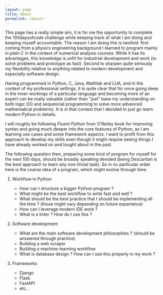 ```yaml
---
layout: page
title: About
permalink: /about/
---
```


This page has a really simple aim, it is for me the opportunity to complete the 100daysofcode challenge while keeping track of what I am doing and keeping myself accountable. The reason I am doing this is twofold: first coming from a physics engineering background I learned to program mainly in plain C in the context of numerical analysis courses. While it has its advantages, this knowledge is unfit for industrial development and work (to solve problems and prototype as fast). Second to sharpen quite seriously my flexibility relative to anything related to modern development and especially software design. 

Having programmed in Python, C, Java, Mathlab and LUA, and in the context of my professional settings, it is quite clear that for once going deep in the inner-workings of a particular language and becoming more of an expert can be really valuable (rather than "just" base my understanding on both logic OO and sequencial programming to solve more advanced mathematical problems). It is in that context that I decided to just go learn modern Python in details.

I will roughly be following *Fluent Python* from O'Reiley book for improving syntax and going much deeper into the core features of Python, as I am learning use cases and some framework aspects. I want to profit from this approach to develop my skills even though it might require seeing things I have already worked on and tought about in the past. 

The following question then, preparing some kind of program for myself for the next 100 days, should be broadly speaking devided (being Descartian is the best approach to learn any non-trivial task). So in no particular order here is the coarse idea of a program, which might evolve through time: 

1. Workflow in Python
    - How can I structure a bigger Python program ?
    - What might be the best workflow to write fast and well ?
    - What should be the best practice that I should be implementing all the time ? (those might vary depending on future experience)
    - How can I leverage modern IDE work ?
    - What is a linter ? How do I use this ? 

2. Software development 
    - What are the main software development philosophies ? (should be answered through practice)
    - Building a web scraper 
    - Building a machine-learning workflow 
    - What is database design ? How can I use this properly in my work ? 

3. Frameworks
    - Django
    - Flask 
    - FastAPI
    - etc...